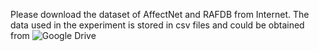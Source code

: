 Please download the dataset of AffectNet and RAFDB from Internet. The data used in the experiment is stored in csv files and could be obtained from ![Google Drive]()
